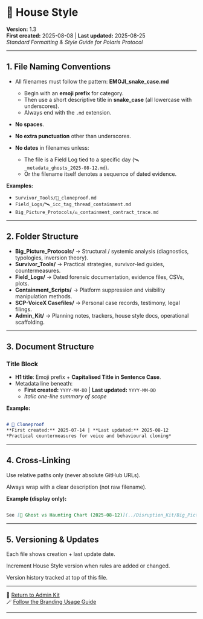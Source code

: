 # 🔮 House Style  

**Version:** 1.3  
**First created:** 2025-08-08 | **Last updated:** 2025-08-25  
*Standard Formatting & Style Guide for Polaris Protocol*  

---

## 1. **File Naming Conventions**  
- All filenames must follow the pattern: **EMOJI_snake_case.md**  
  - Begin with an **emoji prefix** for category.  
  - Then use a short descriptive title in **snake_case** (all lowercase with underscores).  
  - Always end with the `.md` extension.  

- **No spaces**.  
- **No extra punctuation** other than underscores.  
- **No dates** in filenames unless:  
  - The file is a Field Log tied to a specific day (`🛰️_metadata_ghosts_2025-08-12.md`).  
  - Or the filename itself denotes a sequence of dated evidence.  

**Examples:**  
- `Survivor_Tools/🧬_cloneproof.md`  
- `Field_Logs/🛰️_icc_tag_thread_containment.md`  
- `Big_Picture_Protocols/⚖️_containment_contract_trace.md`  

---

## 2. **Folder Structure**  
- **Big_Picture_Protocols/** → Structural / systemic analysis (diagnostics, typologies, inversion theory).  
- **Survivor_Tools/** → Practical strategies, survivor-led guides, countermeasures.  
- **Field_Logs/** → Dated forensic documentation, evidence files, CSVs, plots.  
- **Containment_Scripts/** → Platform suppression and visibility manipulation methods.  
- **SCP-VoiceX Casefiles/** → Personal case records, testimony, legal filings.  
- **Admin_Kit/** → Planning notes, trackers, house style docs, operational scaffolding.  

---

## 3. **Document Structure**  

### Title Block  
- **H1 title**: Emoji prefix + **Capitalised Title in Sentence Case**.  
- Metadata line beneath:  
  - **First created:** `YYYY-MM-DD` | **Last updated:** `YYYY-MM-DD`  
  - *Italic one-line summary of scope*  

**Example:**  

```markdown

# 🧬 Cloneproof  
**First created:** 2025-07-14 | **Last updated:** 2025-08-12  
*Practical countermeasures for voice and behavioural cloning*

```

---

## 4. **Cross-Linking**  

Use relative paths only (never absolute GitHub URLs).  

Always wrap with a clear description (not raw filename).  

**Example (display only):**  

```markdown

See [📩 Ghost vs Haunting Chart (2025-08-12)](../Disruption_Kit/Big_Picture_Protocols/📩_ghost_vs_haunting_chart_2025-08-12.csv)

```

---

## 5. **Versioning & Updates**  

Each file shows creation + last update date.  

Increment House Style version when rules are added or changed.  

Version history tracked at top of this file.

---

🏮 [Return to Admin Kit](./README.md)  
🪄 [Follow the Branding Usage Guide](./🪄_usage_guide.md)

---
